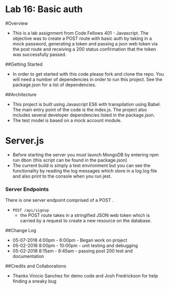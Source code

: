 # Lab 16: Basic auth 

#Overview
- This is a lab assignment from Code Fellows 401 - Javascript.  The objective was to create a POST route with basic auth by taking in a mock password, generating a token and passing a json web token via the post route and receiving a 200 status confirmation that the token was successfully passed.

##Getting Started
- In order to get started with this code please fork and clone the repo.  You will need a number of dependencies in order to run this project.  See the package.json for a list of dependencies.

##Architecture
- This project is built using Javascript ES6 with transpilation using Babel.  The main entry point of the code is the index.js.  The project also includes several developer dependencies listed in the package.json.
- The test model is based on a mock account module.

# Server.js
- Before starting the server you must launch MongoDB by entering npm run dbon (this script can be found in the package.json)
- The current build is simply a test environment but you can see the functionality by reading the log messages which store in a log.log file and also print to the console when you run jest.
 
### Server Endpoints
There is one server endpoint comprised of a POST .  
* `POST /api/signup`
  * the POST route takes in a stringified JSON web token which is carried by a request to create a new resource on the database.

##Change Log
- 05-07-2018 4:00pm - 6:00pm - Began work on project
- 05-02-2018 8:00pm - 10:00pm - unit testing and debugging 
- 05-02-2018 8:15am - 8:45am - passing post 200 test and documentation

##Credits and Collaborations
- Thanks Vinicio Sanchez for demo code and Josh Fredrickson for help finding a sneaky bug